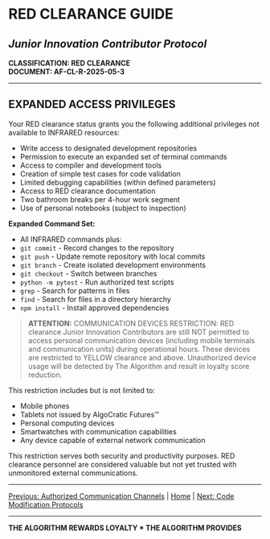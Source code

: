 # RED CLEARANCE GUIDE
## *Junior Innovation Contributor Protocol*

**CLASSIFICATION: RED CLEARANCE**  
**DOCUMENT: AF-CL-R-2025-05-3**

---

## EXPANDED ACCESS PRIVILEGES

Your RED clearance status grants you the following additional privileges not available to INFRARED resources:

* Write access to designated development repositories
* Permission to execute an expanded set of terminal commands
* Access to compiler and development tools
* Creation of simple test cases for code validation
* Limited debugging capabilities (within defined parameters)
* Access to RED clearance documentation
* Two bathroom breaks per 4-hour work segment
* Use of personal notebooks (subject to inspection)

**Expanded Command Set:**
* All INFRARED commands plus:
* `git commit` - Record changes to the repository
* `git push` - Update remote repository with local commits
* `git branch` - Create isolated development environments
* `git checkout` - Switch between branches
* `python -m pytest` - Run authorized test scripts
* `grep` - Search for patterns in files
* `find` - Search for files in a directory hierarchy
* `npm install` - Install approved dependencies

> **ATTENTION:** COMMUNICATION DEVICES RESTRICTION: RED clearance Junior Innovation Contributors are still NOT permitted to access personal communication devices (including mobile terminals and communication units) during operational hours. These devices are restricted to YELLOW clearance and above. Unauthorized device usage will be detected by The Algorithm and result in loyalty score reduction.

This restriction includes but is not limited to:
* Mobile phones
* Tablets not issued by AlgoCratic Futures™
* Personal computing devices
* Smartwatches with communication capabilities
* Any device capable of external network communication

This restriction serves both security and productivity purposes. RED clearance personnel are considered valuable but not yet trusted with unmonitored external communications.

---

[Previous: Authorized Communication Channels](communication.md) | [Home](index.md) | [Next: Code Modification Protocols](modification.md)

---

**THE ALGORITHM REWARDS LOYALTY * THE ALGORITHM PROVIDES**